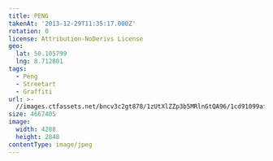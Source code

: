 ```yaml
---
title: PENG
takenAt: '2013-12-29T11:35:17.000Z'
rotation: 0
license: Attribution-NoDerivs License
geo:
  lat: 50.105799
  lng: 8.712801
tags:
  - Peng
  - Streetart
  - Graffiti
url: >-
  //images.ctfassets.net/bncv3c2gt878/1zUtXlZZp3b5MRlnGtQA96/1cd91099af80564b4c291c88d4799fcd/peng_11626020416_o
size: 4667405
image:
  width: 4288
  height: 2848
contentType: image/jpeg
---
```


